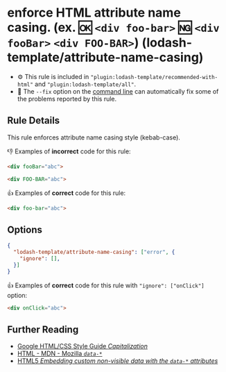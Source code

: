 # enforce HTML attribute name casing. (ex. :ok: `<div foo-bar>` :ng: `<div fooBar>` `<div FOO-BAR>`) (lodash-template/attribute-name-casing)

- :gear: This rule is included in `"plugin:lodash-template/recommended-with-html"` and `"plugin:lodash-template/all"`.
- :wrench: The `--fix` option on the [command line](http://eslint.org/docs/user-guide/command-line-interface#fix) can automatically fix some of the problems reported by this rule.

## Rule Details

This rule enforces attribute name casing style (kebab-case).

:-1: Examples of **incorrect** code for this rule:

```html
<div fooBar="abc">

<div FOO-BAR="abc">
```

:+1: Examples of **correct** code for this rule:

```html
<div foo-bar="abc">
```

## Options

```json
{
  "lodash-template/attribute-name-casing": ["error", {
    "ignore": [],
  }]
}
```

:+1: Examples of **correct** code for this rule with `"ignore": ["onClick"]` option:

```html
<div onClick="abc">
```

## Further Reading

* [Google HTML/CSS Style Guide *Capitalization*](https://google.github.io/styleguide/htmlcssguide.html#Capitalization)
* [HTML - MDN - Mozilla *`data-*`*](https://developer.mozilla.org/en-US/docs/Web/HTML/Global_attributes/data-*)
* [HTML5 *Embedding custom non-visible data with the `data-*` attributes*](https://www.w3.org/TR/html5/dom.html#embedding-custom-non-visible-data-with-the-data-attributes)
